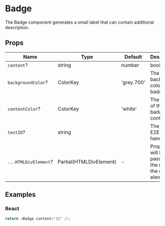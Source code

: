 # Badge

The Badge component generates a small label that can contain additional description.

## Props

| Name                 | Type                      | Default    | Description                                               |
| -------------------- | ------------------------- | ---------- | --------------------------------------------------------- |
| `content`?           | string | number | boolean | -          | The content of the badge.                                 |
| `backgroundColor`?   | ColorKey                  | 'grey.700' | The background color of the badge.                        |
| `contentColor`?      | ColorKey                  | 'white'    | The color of the badge's content.                         |
| `testID`?            | string                    |            | The unique E2E test handler.                              |
| `...HTMLDivElement`? | Partial(HTMLDivElement)   | -          | Props that will be passed to the root of the div element. |

## Examples

### React

```javascript
return <Badge content="12" />;
```
